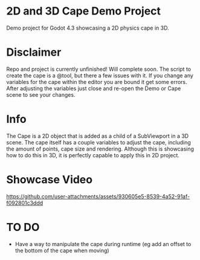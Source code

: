 # 2D and 3D Cape Demo Project
Demo project for Godot 4.3 showcasing a 2D physics cape in 3D.

# Disclaimer
Repo and project is currently unfinished! Will complete soon.
The script to create the cape is a @tool, but there a few issues with it. If you change any variables for 
the cape within the editor you are bound it get some errors. After adjusting the variables just close and re-open
the Demo or Cape scene to see your changes.

# Info
The Cape is a 2D object that is added as a child of a SubViewport in a 3D scene. The cape itself has 
a couple variables to adjust the cape, including the amount of points, cape size and rendering.
Although this is showcasing how to do this in 3D, it is perfectly capable to apply this in 2D project.

# Showcase Video
https://github.com/user-attachments/assets/930605e5-8539-4a52-91af-f092801c3ddd

# TO DO
- Have a way to manipulate the cape during runtime (eg add an offset to the bottom of the cape when moving)
